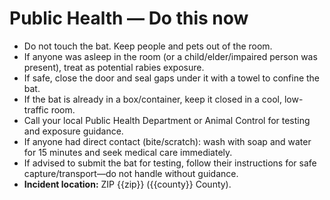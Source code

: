 # Public Health — Do this now
- Do not touch the bat. Keep people and pets out of the room.
- If anyone was asleep in the room (or a child/elder/impaired person was present), treat as potential rabies exposure.
- If safe, close the door and seal gaps under it with a towel to confine the bat.
- If the bat is already in a box/container, keep it closed in a cool, low-traffic room.
- Call your local Public Health Department or Animal Control for testing and exposure guidance.
- If anyone had direct contact (bite/scratch): wash with soap and water for 15 minutes and seek medical care immediately.
- If advised to submit the bat for testing, follow their instructions for safe capture/transport—do not handle without guidance.
- **Incident location:** ZIP {{zip}} ({{county}} County).   <!-- placeholders demo -->
